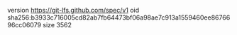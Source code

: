version https://git-lfs.github.com/spec/v1
oid sha256:b3933c716005cd82ab7fb64473bf06a98ae7c913a1559460ee8676696cc06079
size 3562
